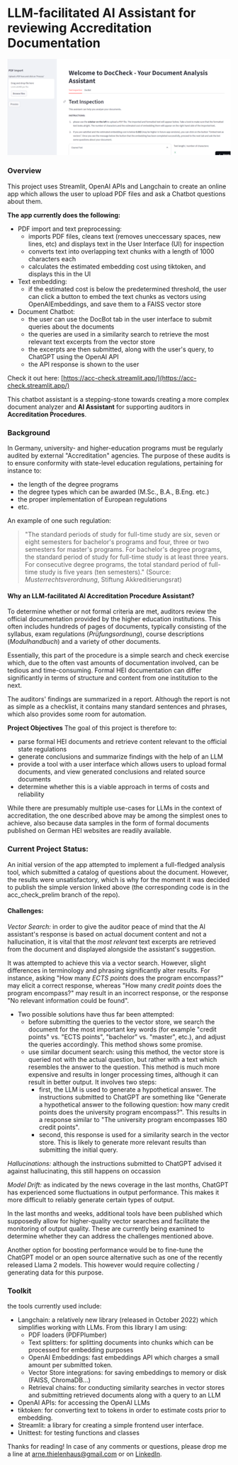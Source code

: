 # LLM-facilitated AI Assistant for reviewing Accreditation Documentation
<img src="images/doc_check_screenshot.png" alt="drawing" width="700"/>

### Overview
This project uses Streamlit, OpenAI APIs and Langchain to create an online app which allows the user to upload PDF files and ask a Chatbot questions about them.

__The app currently does the following:__
- PDF import and text preprocessing:
    - imports PDF files, cleans text (removes uneccessary spaces, new lines, etc) and displays text in the User Interface (UI) for inspection
    - converts text into overlapping text chunks with a length of 1000 characters each
    - calculates the estimated embedding cost using tiktoken, and displays this in the UI
- Text embedding:
    - if the estimated cost is below the predetermined threshold, the user can click a button to embed the text chunks as vectors using OpenAIEmbeddings, and save them to a FAISS vector store
- Document Chatbot:
    - the user can use the DocBot tab in the user interface to submit queries about the documents
    - the queries are used in a similarity search to retrieve the most relevant text excerpts from the vector store
    - the excerpts are then submitted, along with the user's query, to ChatGPT using the OpenAI API
    - the API response is shown to the user

Check it out here: [https://acc-check.streamlit.app/](https://acc-check.streamlit.app/)

This chatbot assistant is a stepping-stone towards creating a more complex document analyzer and __AI Assistant__ for supporting auditors in __Accreditation Procedures__.

### Background
In Germany, university- and higher-education programs must be regularly audited by external "Accreditation" agencies. The purpose of these audits is to ensure conformity with state-level education regulations, pertaining for instance to:

- the length of the degree programs 
- the degree types which can be awarded (M.Sc., B.A., B.Eng. etc.)
- the proper implementation of European regulations
- etc.

An example of one such regulation:

>"The standard periods of study for full-time study are six, seven or eight semesters for bachelor's programs and four, three or two semesters for master's programs. For bachelor's degree programs, the standard period of study for full-time study is at least three years. For consecutive degree programs, the total standard period of full-time study is five years (ten semesters)." (Source: _Musterrechtsverordnung_, Stiftung Akkreditierungsrat)

#### Why an LLM-facilitated AI Accreditation Procedure Assistant?
To determine whether or not formal criteria are met, auditors review the official documentation provided by the higher education institutions. This often includes hundreds of pages of documents, typically consisting of the syllabus, exam regulations (_Prüfungsordnung_), course descriptions (_Modulhandbuch_) and a variety of other documents.

Essentially, this part of the procedure is a simple search and check exercise which, due to the often vast amounts of documentation involved, can be tedious and time-consuming. Formal HEI documentation can differ significantly in terms of structure and content from one institution to the next. 

The auditors' findings are summarized in a report. Although the report is not as simple as a checklist, it contains many standard sentences and phrases, which also provides some room for automation.

__Project Objectives__
The goal of this project is therefore to: 
- parse formal HEI documents and retrieve content relevant to the official state regulations
- generate conclusions and summarize findings with the help of an LLM
- provide a tool with a user interface which allows users to upload formal documents, and view generated conclusions and related source documents
- determine whether this is a viable approach in terms of costs and reliability

While there are presumably multiple use-cases for LLMs in the context of accreditation, the one described above may be among the simplest ones to achieve, also because data samples in the form of formal documents published on German HEI websites are readily available. 

### Current Project Status:

An initial version of the app attempted to implement a full-fledged analysis tool, which submitted a catalog of questions about the document. However, the results were unsatisfactory, which is why for the moment it was decided to publish the simple version linked above (the corresponding code is in the acc_check_prelim branch of the repo).

#### Challenges:

_Vector Search:_ in order to give the auditor peace of mind that the AI assistant's response is based on actual document content and not a hallucination, it is vital that the _most relevant_ text excerpts are retrieved from the document and displayed alongside the assistant's suggestion.  

It was attempted to achieve this via a vector search. However, slight differences in terminology and phrasing significantly alter results. For instance, asking "How many _ECTS points_ does the program encompass?" may elicit a correct response, whereas "How many _credit points_ does the program encompass?" may result in an incorrect response, or the response "No relevant information could be found".  

- Two possible solutions have thus far been attempted:  
  - before submitting the queries to the vector store, we search the document for the most important key words (for example "credit points" vs. "ECTS points", "bachelor" vs. "master", etc.), and adjust the queries accordingly. This method shows some promise.
  - use similar document search: using this method, the vector store is queried not with the actual question, but rather with a text which resembles the answer to the question. This method is much more expensive and results in longer processing times, although it can result in better output. It involves two steps:  
    - first, the LLM is used to generate a hypothetical answer. The instructions submitted to ChatGPT are something like "Generate a hypothetical answer to the following question: how many credit points does the university program encompass?". This results in a response similar to "The university program encompasses 180 credit points".  
    - second, this response is used for a similarity search in the vector store. This is likely to generate more relevant results than submitting the initial query. 

_Hallucinations:_ although the instructions submitted to ChatGPT advised it against hallucinating, this still happens on occassion  

_Model Drift:_ as indicated by the news coverage in the last months, ChatGPT has experienced some fluctuations in output performance. This makes it more difficult to reliably generate certain types of output.  

In the last months and weeks, additional tools have been published which supposedly allow for higher-quality vector searches and facilitate the monitoring of output quality. These are currently being examined to determine whether they can address the challenges mentioned above.  

Another option for boosting performance would be to fine-tune the ChatGPT model or an open source alternative such as one of the recently released Llama 2 models. This however would require collecting / generating data for this purpose.

### Toolkit

the tools currently used include:

* Langchain: a relatively new library (released in October 2022) which simplifies working with LLMs. From this library I am using:
    - PDF loaders (PDFPlumber)
    - Text splitters: for splitting documents into chunks which can be processed for embedding purposes
    - OpenAI Embeddings: fast embeddings API which charges a small amount per submitted token.
    - Vector Store integrations: for saving embeddings to memory or disk (FAISS, ChromaDB...)
    - Retrieval chains: for conducting similarity searches in vector stores and submitting retrieved documents along with a query to an LLM
* OpenAI APIs: for accessing the OpenAI LLMs
* tiktoken: for converting text to tokens in order to estimate costs prior to embedding.
* Streamlit: a library for creating a simple frontend user interface.
* Unittest: for testing functions and classes

Thanks for reading! In case of any comments or questions, please drop me a line at arne.thielenhaus@gmail.com or on [LinkedIn](https://www.linkedin.com/in/arne-thielenhaus/).

